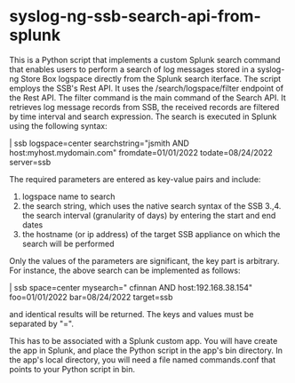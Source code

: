 # syslog-ng-ssb-search-api-from-splunk
This is a Python script that implements a custom Splunk search command that enables users to perform
a search of log messages stored in a syslog-ng Store Box logspace directly from the Splunk search iterface.
The script employs the SSB's Rest API. It uses the /search/logspace/filter endpoint of the Rest API.
The filter command is the main command of the Search API. It retrieves log message records from SSB, the 
received records are filtered by time interval and search expression. The search is executed in Splunk using 
the following syntax:

| ssb logspace=center searchstring="jsmith AND host:myhost.mydomain.com" fromdate=01/01/2022 todate=08/24/2022 server=ssb

The required parameters are entered as key-value pairs and include:
1. logspace name to search
2. the search string, which uses the native search syntax of the SSB 
3.,4. the search interval (granularity of days) by entering the start and end dates
5. the hostname (or ip address) of the target SSB appliance on which the search will be performed

Only the values of the parameters are significant, the key part is arbitrary. For instance, the above search 
can be implemented as follows:

| ssb space=center mysearch=" cfinnan AND host:192.168.38.154" foo=01/01/2022 bar=08/24/2022 target=ssb

and identical results will be returned. The keys and values must be separated by "=".

This has to be associated with a Splunk custom app. You will have create the app in Splunk, and place the Python script in the app's bin
directory. In the app's local directory, you will need a file named commands.conf that points to your Python script in bin.

